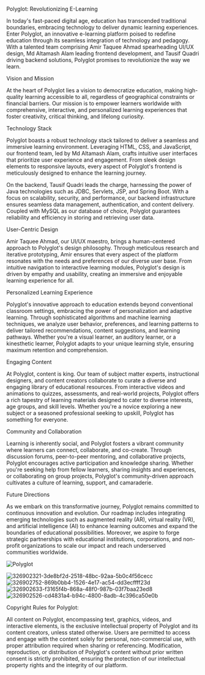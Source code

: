 Polyglot: Revolutionizing E-Learning

In today's fast-paced digital age, education has transcended traditional boundaries, embracing technology to deliver dynamic learning experiences. Enter Polyglot, an innovative e-learning platform poised to redefine education through its seamless integration of technology and pedagogy. With a talented team comprising Amir Taquee Ahmad spearheading UI/UX design, Md Altamash Alam leading frontend development, and Tausif Quadri driving backend solutions, Polyglot promises to revolutionize the way we learn.

Vision and Mission

At the heart of Polyglot lies a vision to democratize education, making high-quality learning accessible to all, regardless of geographical constraints or financial barriers. Our mission is to empower learners worldwide with comprehensive, interactive, and personalized learning experiences that foster creativity, critical thinking, and lifelong curiosity.

Technology Stack

Polyglot boasts a robust technology stack tailored to deliver a seamless and immersive learning environment. Leveraging HTML, CSS, and JavaScript, our frontend team, led by Md Altamash Alam, crafts intuitive user interfaces that prioritize user experience and engagement. From sleek design elements to responsive layouts, every aspect of Polyglot's frontend is meticulously designed to enhance the learning journey.

On the backend, Tausif Quadri leads the charge, harnessing the power of Java technologies such as JDBC, Servlets, JSP, and Spring Boot. With a focus on scalability, security, and performance, our backend infrastructure ensures seamless data management, authentication, and content delivery. Coupled with MySQL as our database of choice, Polyglot guarantees reliability and efficiency in storing and retrieving user data.

User-Centric Design

Amir Taquee Ahmad, our UI/UX maestro, brings a human-centered approach to Polyglot's design philosophy. Through meticulous research and iterative prototyping, Amir ensures that every aspect of the platform resonates with the needs and preferences of our diverse user base. From intuitive navigation to interactive learning modules, Polyglot's design is driven by empathy and usability, creating an immersive and enjoyable learning experience for all.

Personalized Learning Experience

Polyglot's innovative approach to education extends beyond conventional classroom settings, embracing the power of personalization and adaptive learning. Through sophisticated algorithms and machine learning techniques, we analyze user behavior, preferences, and learning patterns to deliver tailored recommendations, content suggestions, and learning pathways. Whether you're a visual learner, an auditory learner, or a kinesthetic learner, Polyglot adapts to your unique learning style, ensuring maximum retention and comprehension.

Engaging Content

At Polyglot, content is king. Our team of subject matter experts, instructional designers, and content creators collaborate to curate a diverse and engaging library of educational resources. From interactive videos and animations to quizzes, assessments, and real-world projects, Polyglot offers a rich tapestry of learning materials designed to cater to diverse interests, age groups, and skill levels. Whether you're a novice exploring a new subject or a seasoned professional seeking to upskill, Polyglot has something for everyone.

Community and Collaboration

Learning is inherently social, and Polyglot fosters a vibrant community where learners can connect, collaborate, and co-create. Through discussion forums, peer-to-peer mentoring, and collaborative projects, Polyglot encourages active participation and knowledge sharing. Whether you're seeking help from fellow learners, sharing insights and experiences, or collaborating on group projects, Polyglot's community-driven approach cultivates a culture of learning, support, and camaraderie.

Future Directions

As we embark on this transformative journey, Polyglot remains committed to continuous innovation and evolution. Our roadmap includes integrating emerging technologies such as augmented reality (AR), virtual reality (VR), and artificial intelligence (AI) to enhance learning outcomes and expand the boundaries of educational possibilities. Moreover, we aspire to forge strategic partnerships with educational institutions, corporations, and non-profit organizations to scale our impact and reach underserved communities worldwide.

![Polyglot](https://github.com/user-attachments/assets/6a29f579-6606-4392-b4f7-956bf957abed)

![326902321-3de8bf2d-2518-48bc-92aa-5b0c4f56cecc](https://github.com/user-attachments/assets/cbadf828-a7a3-4daa-b2c7-41dd72fe7da0)
![326902752-869b0bb4-1526-4e17-ac54-dd3ecffff23d](https://github.com/user-attachments/assets/e5c97cce-097c-4393-be71-54e0c29c479d)
![326902633-f3165f4b-868a-48f0-987b-03f7baa23ed8](https://github.com/user-attachments/assets/cd18b51d-86d8-434c-bfb1-52d739f9212b)
![326902526-cd4831a4-b94c-4800-8adb-4c396ca50e0b](https://github.com/user-attachments/assets/0344da97-3532-4b2e-bf70-a23e2901cf39)



Copyright Rules for Polyglot:

All content on Polyglot, encompassing text, graphics, videos, and interactive elements, is the exclusive intellectual property of Polyglot and its content creators, unless stated otherwise. Users are permitted to access and engage with the content solely for personal, non-commercial use, with proper attribution required when sharing or referencing. Modification, reproduction, or distribution of Polyglot's content without prior written consent is strictly prohibited, ensuring the protection of our intellectual property rights and the integrity of our platform.
